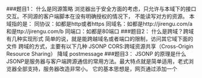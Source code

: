 ﻿###题目1： 什么是同源策略
浏览器出于安全方面的考虑，只允许与本域下的接口交互。不同源的客户端脚本在没有明确授权的情况下，
不能读写对方的资源。
本域指的是：
同协议：如都是http或者https
同域名：如都是http://jirengu.com/a和是ttp://jirengu.com/b
同端口：如都是80端口
###题目2： 什么是跨域？跨域有几种实现形式
简单的说，就是能跨越域名或者端口的限制，访问其它域下面的文件
 跨域的方式，主要有以下几种
 JSONP
 CORS:跨域资源共享（Cross-Origin Resource Sharing）
 降域
 postmessage
###题目3： JSONP 的原理是什么
JSONP是服务器与客户端跨源通信的常用方法。最大特点就是简单适用，老式浏览器全部支持，服务器改造非常小。
它的基本思想是，网页通过添加一个<script>元素，向服务器请求JSON数据，这种做法不受同源政策限制；
服务器收到请求后，将数据放在一个指定名字的回调函数callback里传回来。由于<script>元素请求的脚本，直接作为代码运行。
这时，只要浏览器定义了callback函数，该函数就会立即调用。
作为参数的JSON数据被视为JavaScript对象，而不是字符串，因此避免了使用JSON.parse的步骤。
###题目4： CORS是什么
CORS是跨源资源分享（Cross-Origin Resource Sharing）的缩写。
它是W3C标准，是跨源AJAX请求的根本解决方法。相比JSONP只能发GET请求，CORS允许任何类型的请求。
它允许浏览器向跨源服务器，发出XMLHttpRequest请求，从而克服了AJAX只能同源使用的限制。
整个CORS通信过程，都是浏览器自动完成，不需要用户参与。对于开发者来说，CORS通信与同源的AJAX通信没有差别，代码完全一样。浏览器一旦发现AJAX请求跨源，就会自动添加一些附加的头信息，有时还会多出一次附加的请求，但用户不会有感觉。
###题目5： 根据视频里的讲解演示三种以上跨域的解决方式 